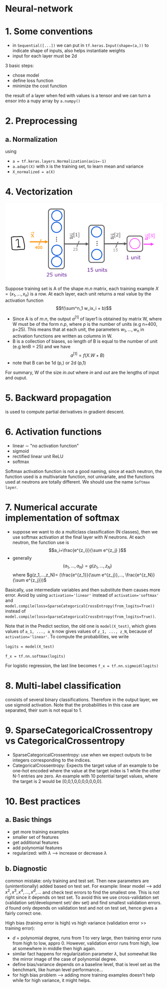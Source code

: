 # Neural-network

# 1. Some conventions
- in `Sequential([...])` we can put in `tf.keras.Input(shape=(a,))` to indicate shape of inputs, also helps instantiate weights
- input for each layer must be 2d




3 basic steps:
 - chose model
 - define loss function
 - minimize the cost function
 
the result of a layer when fed with values is a tensor and we can turn a ensor into a nupy array by `a.numpy()`
# 2. Preprocessing
## a. Normalization
using 
- `a = tf.keras.layers.Normalization(axis=-1)`
- `a.adapt(X)` with `X` is the training set, to learn mean and variance
- `X_normalized = a(X)` 



# 4. Vectorization


![](pic1.png?raw=true)

Suppose training set is A of the shape $m.n$ matrix, each training example $X= (x_1,...,x_n)$ is a row. 
At each layer, each unit returns a real value by the activation function
$$f(\sum^n_1 w_ix_i + b)$$

- Since A is of $m.n$, the output $a^{[1]}$ of layer1 is obtained by matrix W, where W must be of the form $n.p$, where $p$ is the number of units (e.g n=400, p=25). This means that at each unit, the parameters $w_1,...,w_n$ in activation functions are written as columns in W. 
- B is a collection of biases, so length of B is equal to the number of unit (e.g lenB = 25) and we have
$$a^{[1]} = f(X.W + B)$$ 
- note that B can be 1d (p,) or 2d (p,1)

For summary, W of the size $in.out$ where $in$ and $out$ are the lengths of input and ouput.

# 5. Backward propagation
is used to compute partial derivatives in gradient descent.
# 6. Activation functions
- linear $\sim$ "no activation function"
- sigmoid
- rectified linear unit ReLU
- softmax

Softmax activation function is not a good naming, since at each neutron, the function used is a multivariate function, not univariate, and the functions used at neutrons are totally different. We should use the name `Softmax layer`. 

# 7. Numerical accurate implementation of softmax

- suppose we want to do a multiclass classification (N classes), then we use softmax activation at the final layer with $N$ neutrons. At each neutron, the function use is 
$$a_i=\frac{e^{z_i}}{\sum e^{z_j} }$$
- generally
$$(a_1,...,a_N)=g(z_1,...,z_N)$$
where $g(z_1,...,z_N)= (\frac{e^{z_1}}{\sum e^{z_j}},..., \frac{e^{z_N}}{\sum e^{z_j}})$

Basically, use intermediate variables and then substitute them causes more error. Avoid by using `activation='linear'` instead of `activation='softmax'` and `model.compile(loss=SparseCategoricalCrossEntropy(from_logits=True))` instead of `model.compile(loss=SparseCategoricalCrossEntropy(from_logits=True))`.

Note that in the Predict section, the old one is `model(X_test)`, which gives values of `a_1, ..., a_N` now gives values of `z_1, ..., z_N`, because of `activation='linear'`. To compute the probabilities, we write 

`logits = model(X_test)`

`f_x = tf.nn.softmax(logits)`

For logistic regression, the last line becomes `f_x = tf.nn.sigmoid(logits)`

# 8. Multi-label classification

consists of several binary classifications. Therefore in the output layer, we use sigmoid activation. Note that the probabilities in this case are separated, their sum is not equal to 1.

# 9. SparseCategoricalCrossentropy vs CategoricalCrossentropy

- SparseCategoricalCrossentropy: use when we expect outputs to be integers corresponding to the indices.
- CategoricalCrossentropy: Expects the target value of an example to be one-hot encoded where the value at the target index is 1 while the other N-1 entries are zero. An example with 10 potential target values, where the target is 2 would be [0,0,1,0,0,0,0,0,0,0].

# 10. Best practices

## a. Basic things
- get more training examples
- smaller set of features
- get additional features
- add polynomial features
- regularized: with $\lambda$ --> increase or decrease $\lambda$
## b. Diagnostic
common mistake: only training and test set. Then new parameters are (unintentionally) added based on test set. For example: linear model --> add $x^2, x^3, x^4,..., x^d,...$ and check test errors to find the smallest one. This is not right since it depends on test set. To avoid this we use cross-validation set (validation set/development set/ dev set) and find smallest validation errors. $d$ found only depends on validation test and not on test set, hence gives a fairly correct one.

High bias (training error is high) vs high variance (validation error >> training error):
- $d$ = polynomial degree, runs from 1 to very large, then training error runs from high to low, appro 0. However, validation error runs from high, low at somewhere in middle then high again.
- similar fact happens for regularization parameter $\lambda$, but somewhat like the mirror image of the case of polynomial degree.
- define bias/variance depends on a baseline level, that is level set as the benchmark, like human level performance...
- for high bias problem --> adding more training examples doesn't help while for high variance, it might helps.
